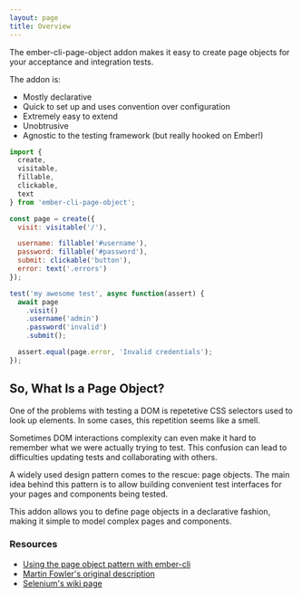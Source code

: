 ```yaml
---
layout: page
title: Overview
---
```


The ember-cli-page-object addon makes it easy to create page objects for your acceptance and integration tests.

The addon is:

- Mostly declarative
- Quick to set up and uses convention over configuration
- Extremely easy to extend
- Unobtrusive
- Agnostic to the testing framework (but really hooked on Ember!)

```javascript
import {
  create,
  visitable,
  fillable,
  clickable,
  text
} from 'ember-cli-page-object';

const page = create({
  visit: visitable('/'),

  username: fillable('#username'),
  password: fillable('#password'),
  submit: clickable('button'),
  error: text('.errors')
});

test('my awesome test', async function(assert) {
  await page
    .visit()
    .username('admin')
    .password('invalid')
    .submit();

  assert.equal(page.error, 'Invalid credentials');
});
```

## So, What Is a Page Object?

One of the problems with testing a DOM is repetetive CSS selectors used to look up elements. In some cases, this repetition seems like a smell.

Sometimes DOM interactions complexity can even make it hard to remember what we were actually trying to test. This confusion can lead to difficulties updating tests and collaborating with others.

A widely used design pattern comes to the rescue: page objects. The main idea behind this pattern is to allow building convenient test interfaces for your pages and components being tested.

This addon allows you to define page objects in a declarative fashion, making it simple to model complex pages and components.

### Resources

- [Using the page object pattern with ember-cli](https://wyeworks.com/blog/2015/5/13/using-the-page-object-pattern-with-ember-cli/)
- [Martin Fowler's original description](http://martinfowler.com/bliki/PageObject.html)
- [Selenium's wiki page](https://github.com/SeleniumHQ/selenium/wiki/PageObjects)
